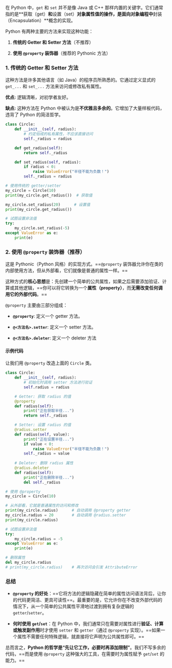 在 Python 中，`get` 和 `set` 并不是像 Java 或 C++ 那样内置的关键字。它们通常指的是**获取（get）**和**设置（set）**对象属性值的操作，是面向对象编程中**封装（Encapsulation）**概念的实现。

Python 有两种主要的方法来实现这种功能：

1. **传统的 Getter 和 Setter 方法**（不推荐）
    
2. **使用 `@property` 装饰器**（推荐的 Pythonic 方法）


### 1. 传统的 Getter 和 Setter 方法

这种方法是许多其他语言（如 Java）的程序员所熟悉的。它通过定义显式的 `get_...` 和 `set_...` 方法来访问或修改私有属性。

**优点:** 逻辑清晰，对初学者友好。

**缺点:** 这种方法在 Python 中被认为是**不优雅且多余的**。它增加了大量样板代码，违背了 Python 的简洁哲学。

```python
class Circle:
    def __init__(self, radius):
        # 约定俗成的私有属性，不应该直接访问
        self._radius = radius

    def get_radius(self):
        return self._radius

    def set_radius(self, radius):
        if radius < 0:
            raise ValueError("半径不能为负数！")
        self._radius = radius

# 使用传统的 getter/setter
my_circle = Circle(10)
print(my_circle.get_radius())  # 获取值

my_circle.set_radius(20)      # 设置值
print(my_circle.get_radius())

# 试图设置非法值
try:
    my_circle.set_radius(-5)
except ValueError as e:
    print(e)
```

### 2. 使用 `@property` 装饰器（推荐）

这是 Pythonic（Python 风格）的实现方式。==`@property` 装饰器允许你在类的内部使用方法，但从外部看，它们就像是普通的属性一样。==

这种方式的**核心思想**是：先创建一个简单的公共属性，如果之后需要添加验证、计算或其他逻辑，==你可以将它转换为一个**属性（property）**，而**无需改变任何调用它的外部代码**。==

`@property` 主要由三部分组成：

- **`@property`**: 定义一个 getter 方法。
    
- **`@<方法名>.setter`**: 定义一个 setter 方法。
    
- **`@<方法名>.deleter`**: 定义一个 deleter 方法

#### 示例代码

让我们用 `@property` 改造上面的 `Circle` 类。

``` python
class Circle:
    def __init__(self, radius):
        # 初始化时调用 setter 方法进行验证
        self.radius = radius

    # Getter: 获取 radius 的值
    @property
    def radius(self):
        print("正在获取半径...")
        return self._radius

    # Setter: 设置 radius 的值
    @radius.setter
    def radius(self, value):
        print("正在设置半径...")
        if value < 0:
            raise ValueError("半径不能为负数！")
        self._radius = value
        
    # Deleter: 删除 radius 属性
    @radius.deleter
    def radius(self):
        print("正在删除半径...")
        del self._radius

# 使用 @property
my_circle = Circle(10)

# 从外部看，它就是普通属性的访问和修改
print(my_circle.radius)      # 自动调用 @property getter
my_circle.radius = 20        # 自动调用 @radius.setter
print(my_circle.radius)

# 试图设置非法值
try:
    my_circle.radius = -5
except ValueError as e:
    print(e)

# 删除属性
del my_circle.radius
# print(my_circle.radius)    # 再次访问会引发 AttributeError
```

### 总结

- **`@property` 的好处**：==它将方法的逻辑隐藏在简单的属性访问语法背后，让你的代码更简洁、更具可读性==。最重要的是，它允许你在不改变外部代码的情况下，从一个简单的公共属性平滑地过渡到拥有复杂逻辑的 `getter`/`setter`。
    
- **何时使用 `get`/`set`**：在 Python 中，我们通常只在需要对属性进行**验证、计算或触发副作用**时才使用 `setter` 和 `getter`（通过 `@property` 实现）。==如果一个属性不需要任何特殊逻辑，就直接将它声明为公共属性即可。==
    

总而言之，**Python 的哲学是“先让它工作，必要时再添加限制”**。我们不写多余的代码，==而是使用 `@property` 这种强大的工具，在需要时为属性赋予 `get`/`set` 的能力。==